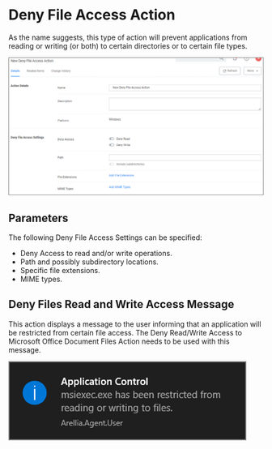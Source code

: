 [title]: # (Deny File Access)
[tags]: # (action)
[priority]: # (5)
# Deny File Access Action

As the name suggests, this type of action will prevent applications from reading or writing (or both) to certain directories or to certain file types.

![Deny File Access Action Details](images/deny-file.png "Deny File Access Action Details")

## Parameters

The following Deny File Access Settings can be specified:

* Deny Access to read and/or write operations.
* Path and possibly subdirectory locations.
* Specific file extensions.
* MIME types.

## Deny Files Read and Write Access Message

This action displays a message to the user informing that an application will be restricted from certain file access. The Deny Read/Write Access to Microsoft Office Document Files Action needs to be used with this message.

![Default Files Read and Write Access Message](images/deny-rw-msg.png "Default Files Read and Write Access Message")
